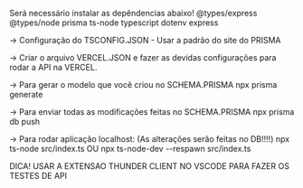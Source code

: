 Será necessário instalar as depêndencias abaixo!
@types/express
@types/node
prisma
ts-node
typescript
dotenv
express

-> Configuração do TSCONFIG.JSON - Usar a padrão do site do PRISMA

-> Criar o arquivo VERCEL.JSON e fazer as devidas configurações para rodar
a API na VERCEL.




-> Para gerar o modelo que você criou no SCHEMA.PRISMA
npx prisma generate

-> Para enviar todas as modificações feitas no SCHEMA.PRISMA
npx prisma db push

-> Para rodar aplicação localhost: (As alterações serão feitas no DB!!!!)
npx ts-node src/index.ts OU npx ts-node-dev --respawn src/index.ts


DICA! USAR A EXTENSAO THUNDER CLIENT NO VSCODE
PARA FAZER OS TESTES DE API